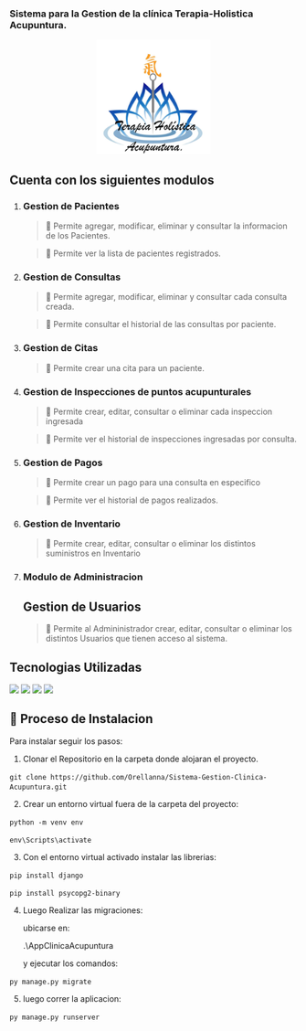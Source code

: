 
### Sistema para la Gestion de la clínica Terapia-Holistica Acupuntura.

<p align="center">
  <img src="static/img/logo.jpg" alt="ClinicaAcupuntura" width="200" height="200">
</p>

## Cuenta con los siguientes modulos


1. ### Gestion de Pacientes
    > 📌 Permite agregar, modificar, eliminar y consultar la informacion de los Pacientes.

    > 📌 Permite ver la lista de pacientes registrados.

2. ### Gestion de Consultas
    > 📌 Permite agregar, modificar, eliminar y consultar cada consulta creada.

    > 📌 Permite consultar el historial de las consultas por paciente.


3. ### Gestion de Citas
    > 📌 Permite crear una cita para un paciente.


4. ### Gestion de Inspecciones de puntos acupunturales
    > 📌 Permite crear, editar, consultar o eliminar cada inspeccion ingresada

    > 📌 Permite ver el historial de inspecciones ingresadas por consulta.

5. ### Gestion de Pagos

    > 📌 Permite crear un pago para una consulta en especifico

    > 📌 Permite ver el historial de pagos realizados.

6. ### Gestion de Inventario
    > 📌 Permite crear, editar, consultar o eliminar los distintos suministros en Inventario

6. ### Modulo de Administracion

    ## Gestion de Usuarios
    > 📌 Permite al Admininistrador crear, editar, consultar o eliminar los distintos Usuarios que tienen acceso al sistema.


## Tecnologias Utilizadas

<img src="https://img.shields.io/badge/Python-14354C?style=for-the-badge&logo=python&logoColor=white">
<img src="https://img.shields.io/badge/Django-092E20?style=for-the-badge&logo=django&logoColor=white">
<img src="https://img.shields.io/badge/postgres-%23316192.svg?style=for-the-badge&logo=postgresql&logoColor=white">
<img src="https://img.shields.io/badge/bootstrap-%23563D7C.svg?style=for-the-badge&logo=bootstrap&logoColor=white">

## 🚀 Proceso de Instalacion

Para instalar seguir los pasos:

1. Clonar el Repositorio en la carpeta donde alojaran el proyecto.

`git clone https://github.com/Orellanna/Sistema-Gestion-Clinica-Acupuntura.git`

2. Crear un entorno virtual fuera de la carpeta del proyecto:

`python -m venv env`

`env\Scripts\activate`

3. Con el entorno virtual activado instalar las librerias:

`pip install django`

`pip install psycopg2-binary`

4. Luego Realizar las migraciones:

    ubicarse en:

    .\AppClinicaAcupuntura

    y ejecutar los comandos:

`py manage.py migrate`

5. luego correr la aplicacion:

`py manage.py runserver`
